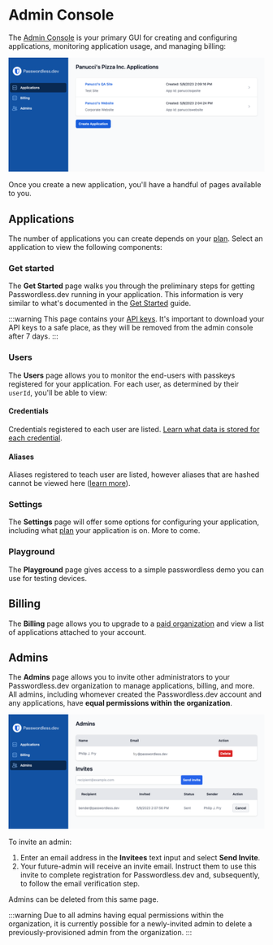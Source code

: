 # Admin Console

The [Admin Console](https://admin.passwordless.dev/) is your primary GUI for creating and configuring applications, monitoring application usage, and managing billing:

![Admin console](./admin-console.png)

Once you create a new application, you'll have a handful of pages available to you.

## Applications

The number of applications you can create depends on your [plan](https://bitwarden.com/products/passwordless/#pricing). Select an application to view the following components:

### Get started

The **Get Started** page walks you through the preliminary steps for getting Passwordless.dev running in your application. This information is very similar to what's documented in the [Get Started](get-started) guide.

:::warning
This page contains your [API keys](concepts.html#api-keys). It's important to download your API keys to a safe place, as they will be removed from the admin console after 7 days.
:::

### Users

The **Users** page allows you to monitor the end-users with passkeys registered for your application. For each user, as determined by their `userId`, you'll be able to view:

#### Credentials

Credentials registered to each user are listed. [Learn what data is stored for each credential](concepts.html#credentials).

#### Aliases

Aliases registered to teach user are listed, however aliases that are hashed cannot be viewed here ([learn more](api.html#alias)).

### Settings

The **Settings** page will offer some options for configuring your application, including what [plan](https://bitwarden.com/products/passwordless/#pricing) your application is on. More to come.

### Playground

The **Playground** page gives access to a simple passwordless demo you can use for testing devices.

## Billing

The **Billing** page allows you to upgrade to a [paid organization](https://bitwarden.com/products/passwordless/#pricing) and view a list of applications attached to your account.

## Admins

The **Admins** page allows you to invite other administrators to your Passwordless.dev organization to manage applications, billing, and more. All admins, including whomever created the Passwordless.dev account and any applications, have **equal permissions within the organization**.

![Admin page](./admin-page.png)

To invite an admin:

1. Enter an email address in the **Invitees** text input and select **Send Invite**.
2. Your future-admin will receive an invite email. Instruct them to use this invite to complete registration for Passwordless.dev and, subsequently, to follow the email verification step.

Admins can be deleted from this same page.

:::warning
Due to all admins having equal permissions within the organization, it is currently possible for a newly-invited admin to delete a previously-provisioned admin from the organization.
:::
